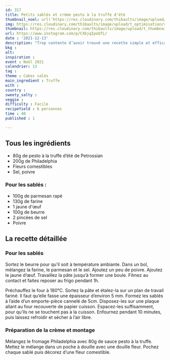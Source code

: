 ```yaml
---
id: 317
title: Petits sablés et crème pesto à la truffe d'été
thumbnail_noel: url('https://res.cloudinary.com/thibaults/image/upload/t_carre/v1639422393/Recipes/20211213_sables_creme_pesto_truffe.jpg')
img: https://res.cloudinary.com/thibaults/image/upload/t_optimisation/v1639422393/Recipes/20211213_sables_creme_pesto_truffe.jpg
thumbnail: https://res.cloudinary.com/thibaults/image/upload/t_thumbnail_josie/v1639422393/Recipes/20211213_sables_creme_pesto_truffe.jpg
url: https://www.instagram.com/p/CXbjqIpoQfL/
date : '2021-12-13'
description: "Trop contente d’avoir trouvé une recette simple et efficace pour mes apéros de fêtes : j’ai testé ces amuses-bouches."
bkg : 
alt: 
inspiration : 
event : Noël 2021
calendrier: 13
tag : 
theme : Cakes salés
main_ingredient : Truffe
with : 
country : 
sweety_salty : 
veggie : 
difficulty : Facile
recipeYield : 6 personnes
time : 40
published : 1

---
```

## Tous les ingrédients
 - 80g de pesto à la truffe d’été de Petrossian
 - 200g de Philadelphia
 - Fleurs comestibles
 - Sel, poivre
 
### Pour les sablés :
 - 100g de parmesan rapé
 - 130g de farine
 - 1 jaune d'œuf
 - 100g de beurre
 - 2 pincées de sel
 - Poivre

## La recette détaillée
### Pour les sablés
Sortez le beurre pour qu’il soit à température ambiante. Dans un bol, mélangez la farine, le parmesan et le sel. Ajoutez un peu de poivre. Ajoutez le jaune d’œuf. Travaillez la pâte jusqu’à former une boule. Filmez au contact et faites reposer au frigo pendant 1h.

Préchauffez le four à 180°C. Sortez la pâte et étalez-la sur un plan de travail fariné. Il faut qu’elle fasse une épaisseur d’environ 5 mm. Formez les sablés à l’aide d’un emporte-pièce cannelé de 5cm. Disposez-les sur une plaque allant au four recouverte de papier cuisson. Espacez-les suffisamment, pour qu’ils ne se touchent pas à la cuisson. Enfournez pendant 10 minutes, puis laissez refroidir et sécher à l’air libre.
 
### Préparation de la crème et montage
Mélangez le fromage Philadelphia avec 80g de sauce pesto à la truffe. Mettez le mélange dans un poche à douille avec une douille fleur. Pochez chaque sablé puis décorez d’une fleur comestible.